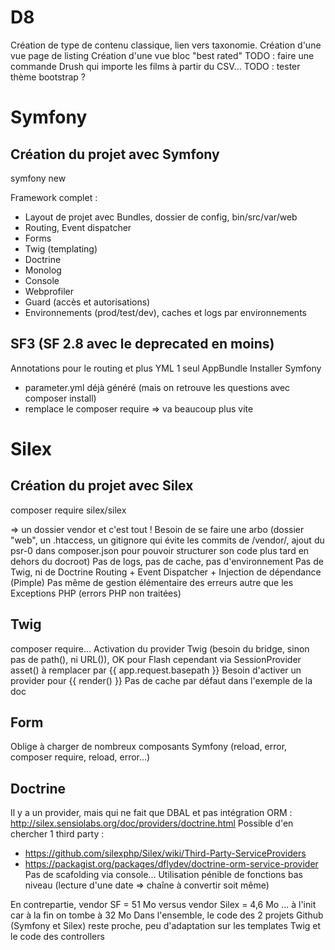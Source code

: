 D8
===

Création de type de contenu classique, lien vers taxonomie.
Création d'une vue page de listing
Création d'une vue bloc "best rated"
TODO : faire une commande Drush qui importe les films à partir du CSV...
TODO : tester thème bootstrap ?

Symfony
=======

Création du projet avec Symfony
-------------------------------

symfony new <projet>

Framework complet : 
 * Layout de projet avec Bundles, dossier de config, bin/src/var/web
 * Routing, Event dispatcher
 * Forms
 * Twig (templating)
 * Doctrine
 * Monolog
 * Console
 * Webprofiler
 * Guard (accès et autorisations)
 * Environnements (prod/test/dev), caches et logs par environnements

SF3 (SF 2.8 avec le deprecated en moins)
----------------------------------------

Annotations pour le routing et plus YML
1 seul AppBundle
Installer Symfony
 * parameter.yml déjà généré (mais on retrouve les questions avec composer install)
 * remplace le composer require => va beaucoup plus vite


Silex
=====

Création du projet avec Silex
-----------------------------

composer require silex/silex

=> un dossier vendor et c'est tout !
Besoin de se faire une arbo (dossier "web", un .htaccess, un gitignore qui évite les commits de /vendor/, ajout du psr-0 dans composer.json pour pouvoir structurer son code plus tard en dehors du docroot)
Pas de logs, pas de cache, pas d'environnement
Pas de Twig, ni de Doctrine
Routing + Event Dispatcher + Injection de dépendance (Pimple)
Pas même de gestion élémentaire des erreurs autre que les Exceptions PHP (errors PHP non traitées)

Twig
----

composer require...
Activation du provider Twig (besoin du bridge, sinon pas de path(), ni URL()), OK pour Flash cependant via SessionProvider
asset() à remplacer par {{ app.request.basepath }}
Besoin d'activer un provider pour {{ render() }}
Pas de cache par défaut dans l'exemple de la doc

Form
----

Oblige à charger de nombreux composants Symfony (reload, error, composer require, reload, error...)

Doctrine
--------

Il y a un provider, mais qui ne fait que DBAL et pas intégration ORM : http://silex.sensiolabs.org/doc/providers/doctrine.html
Possible d'en chercher 1 third party : 
 * https://github.com/silexphp/Silex/wiki/Third-Party-ServiceProviders
 * https://packagist.org/packages/dflydev/doctrine-orm-service-provider
Pas de scafolding via console...
Utilisation pénible de fonctions bas niveau (lecture d'une date => chaîne à convertir soit même)

En contrepartie, vendor SF = 51 Mo versus vendor Silex = 4,6 Mo ... à l'init car à la fin on tombe à 32 Mo
Dans l'ensemble, le code des 2 projets Github (Symfony et Silex) reste proche, peu d'adaptation sur les templates Twig et le code des controllers
